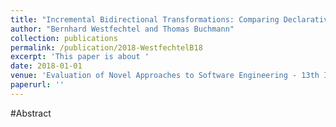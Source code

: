 ```yaml
---
title: "Incremental Bidirectional Transformations: Comparing Declarative and Procedural Approaches Using the Families to Persons Benchmark"
author: "Bernhard Westfechtel and Thomas Buchmann"
collection: publications
permalink: /publication/2018-WestfechtelB18
excerpt: 'This paper is about '
date: 2018-01-01
venue: 'Evaluation of Novel Approaches to Software Engineering - 13th International Conference, ENASE 2018, Funchal, Madeira, Portugal, March 23-24, 2018, Revised Selected Papers'
paperurl: ''
---
```


#Abstract
